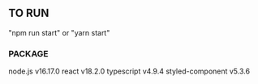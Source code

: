 ## TO RUN

"npm run start" or "yarn start"

### PACKAGE

node.js v16.17.0
react v18.2.0
typescript v4.9.4
styled-component v5.3.6
